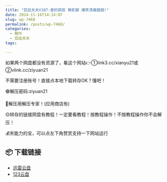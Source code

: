 ```yaml
---
title: "昆廷夫夫V107-愛的摔跤 無影腳 爆笑清晨嬉戲!"
date: 2024-11-16T14:14:07
slug: wp-7468
permalink: /posts/wp-7468/
categories:
  - 精华
  - 昆廷夫夫
tags:

---
```


如果两个网盘都没有资源了，看这个网站👉①link3.cc/xianyu21或②vlink.cc/ziyuan21

不需要注册账号！直接点本地下载转存OK？懂吧！

🟢解压密码:ziyuan21

🔵解压用解压专家！(应用商店有)

🟡转存的链接网盘有教程！一定要看教程！按教程操作！不按教程操作你不会解压！

💰🈶能力的宝，可以点左下角赞赏支持一下网站运行

## 📦 下载链接
- [迅雷云盘](https://blziyuan21.com/pay-download/7468?key=f9326f8b26&down_id=0)
- [123云盘](https://blziyuan21.com/pay-download/7468?key=f9326f8b26&down_id=1)

